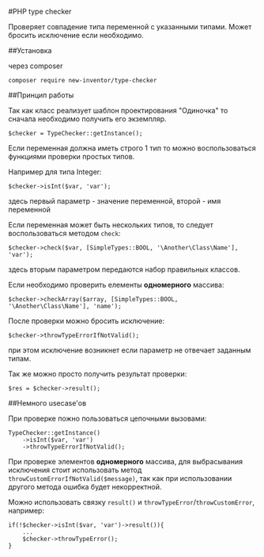 #PHP type checker

Проверяет совпадение типа переменной с указанными типами. Может бросить исключение если необходимо.

##Установка

через composer

`composer require new-inventor/type-checker`

##Принцип работы

Так как класс реализует шаблон проектирования "Одиночка" то сначала необходимо получить его экземпляр.

`$checker = TypeChecker::getInstance();`

Если переменная должна иметь строго 1 тип то можно воспользоваться функциями проверки простых типов.

Например для типа Integer:

`$checker->isInt($var, 'var');`

здесь первый параметр - значение переменной, второй - имя переменной 

Если переменная может быть нескольких типов, то следует воспользоваться методом `check`:

`$checker->check($var, [SimpleTypes::BOOL, '\Another\Class\Name'], 'var');`

здесь вторым параметром передаются набор правильных классов.

Если необходимо проверить елементы **одномерного** массива:

`$checker->checkArray($array, [SimpleTypes::BOOL, '\Another\Class\Name'], 'name');`

После проверки можно бросить исключение:

`$checker->throwTypeErrorIfNotValid();`

при этом исключение возникнет если параметр не отвечает заданным типам.

Так же можно просто получить результат проверки:

`$res = $checker->result();`

##Немного usecase'ов

При проверке пожно пользоваться цепочными вызовами:

```
TypeChecker::getInstance()
    ->isInt($var, 'var')
    ->throwTypeErrorIfNotValid();
```

При проверке элементов **одномерного** массива, для выбрасывания исключения стоит использовать метод `throwCustomErrorIfNotValid($message)`, так как при использовании другого метода ошибка будет некорректной.

Можно использовать связку `result()` и `throwTypeError`/`throwCustomError`, например:

```
if(!$checker->isInt($var, 'var')->result()){
    ...
    $checker->throwTypeError();
}
```
